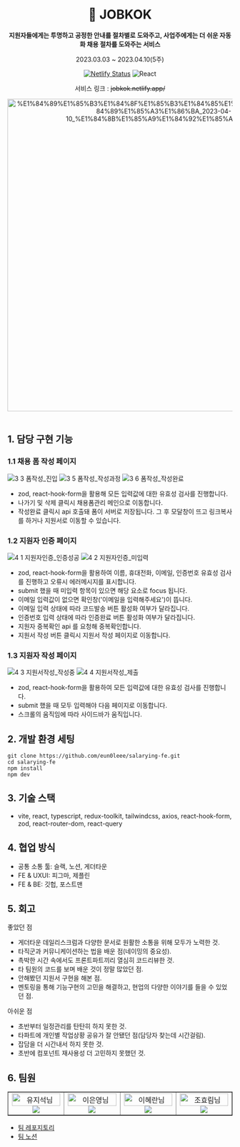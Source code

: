 <div align="center">
  
# 👥 JOBKOK
**지원자들에게는 투명하고 공정한 안내를 절차별로 도와주고, 사업주에게는 더 쉬운 자동화 채용 절차를 도와주는 서비스**  

2023.03.03 ~ 2023.04.10(5주)

[![Netlify Status](https://api.netlify.com/api/v1/badges/f14f6822-855c-4a25-b7d7-5c8aacecfb93/deploy-status)](https://app.netlify.com/sites/kdt-final/deploys)
![React](https://img.shields.io/badge/react-v18+-blue?logo=react)  

서비스 링크 : ~~jobkok.netlify.app/~~

<img width="700px" alt="%E1%84%89%E1%85%B3%E1%84%8F%E1%85%B3%E1%84%85%E1%85%B5%E1%86%AB%E1%84%89%E1%85%A3%E1%86%BA_2023-04-10_%E1%84%8B%E1%85%A9%E1%84%92%E1%85%AE_5 00 07" src="https://user-images.githubusercontent.com/83855636/232267130-727049c5-eb9b-4ae0-9f58-faf61f86e3bf.png">

</div>

<br/>

## 1. 담당 구현 기능

### 1.1 채용 폼 작성 페이지

![3 3 폼작성_진입](https://github.com/eun0leee/salarying-fe/assets/90189513/abc04722-4ada-4c3d-a256-5fd116443477)
![3 5 폼작성_작성과정](https://github.com/eun0leee/salarying-fe/assets/90189513/aa55fa8f-a71d-4266-965d-28fb474cc1cd)
![3 6 폼작성_작성완료](https://github.com/eun0leee/salarying-fe/assets/90189513/7fdc3a0b-4449-4287-b26d-510d7da4b555)

- zod, react-hook-form을 활용해 모든 입력값에 대한 유효성 검사를 진행합니다.
- 나가기 및 삭제 클릭시 채용폼관리 메인으로 이동합니다.
- 작성완료 클릭시 api 호출돼 폼이 서버로 저장됩니다. 그 후 모달창이 뜨고 링크복사를 하거나 지원서로 이동할 수 있습니다.

### 1.2 지원자 인증 페이지

![4 1 지원자인증_인증성공](https://github.com/eun0leee/salarying-fe/assets/90189513/f141c591-6e45-4228-af5f-8c6de1d4653e)
![4 2 지원자인증_미입력](https://github.com/eun0leee/salarying-fe/assets/90189513/a3a9cf02-542d-4d0b-99d8-2917a782a205)

-  zod, react-hook-form을 활용하여 이름, 휴대전화, 이메일, 인증번호 유효성 검사를 진행하고 오류시 에러메시지를 표시합니다.
-  submit 했을 때 미입력 항목이 있으면 해당 요소로 focus 됩니다.
-  이메일 입력값이 없으면 확인창('이메일을 입력해주세요')이 뜹니다.
-  이메일 입력 상태에 따라 코드발송 버튼 활성화 여부가 달라집니다.
-  인증번호 입력 상태에 따라 인증완료 버튼 활성화 여부가 달라집니다.
-  지원자 중복확인 api 를 요청해 중복확인합니다.
-  지원서 작성 버튼 클릭시 지원서 작성 페이지로 이동합니다.
  
### 1.3 지원자 작성 페이지

![4 3 지원서작성_작성중](https://github.com/eun0leee/salarying-fe/assets/90189513/d84885bd-5013-4cc7-9313-7f4ea3978f32)
![4 4 지원서작성_제출](https://github.com/eun0leee/salarying-fe/assets/90189513/d75e6fa5-f778-4257-9b62-85f28d63fa88)

- zod, react-hook-form을 활용하여 모든 입력값에 대한 유효성 검사를 진행합니다.
- submit 했을 때 모두 입력해야 다음 페이지로 이동합니다.
- 스크롤의 움직임에 따라 사이드바가 움직입니다.

## 2. 개발 환경 세팅
```
git clone https://github.com/eun0leee/salarying-fe.git
cd salarying-fe
npm install
npm dev
```

## 3. 기술 스택

- vite, react, typescript, redux-toolkit, tailwindcss, axios, react-hook-form, zod, react-router-dom, react-query

## 4. 협업 방식

- 공통 소통 툴: 슬랙, 노션, 게더타운
- FE & UXUI: 피그마, 제플린
- FE & BE: 깃헙, 포스트맨

## 5. 회고

좋았던 점

- 게더타운 데일리스크럼과 다양한 문서로 원활한 소통을 위해 모두가 노력한 것.
- 타직군과 커뮤니케이션하는 법을 배운 점(네이밍의 중요성).
- 촉박한 시간 속에서도 프론트파트끼리 열심히 코드리뷰한 것.
- 타 팀원의 코드를 보며 배운 것이 정말 많았던 점.
- 안해봤던 지원서 구현을 해본 점.
- 멘토링을 통해 기능구현의 고민을 해결하고, 현업의 다양한 이야기를 들을 수 있었던 점.

아쉬운 점

- 초반부터 일정관리를 탄탄히 하지 못한 것.
- 타파트에 개인별 작업상황 공유가 잘 안됐던 점(담당자 찾는데 시간걸림).
- 잡담을 더 시간내서 하지 못한 것.
- 초반에 컴포넌트 재사용성 더 고민하지 못했던 것.

## 6. 팀원

<table border>
  <tbody>
    <tr>
       <td align="center" width="200px">
        <img width="100%" src="https://avatars.githubusercontent.com/u/83855636?v=4"  alt="유지석님"/><br />
        <a href="https://github.com/yujiseok">
          <img src="https://img.shields.io/badge/팀장 : 유지석-000?style=flat-round&logo=GitHub&logoColor=white"/>
        </a>
      </td>
      <td align="center" width="200px">
        <img width="100%" src='https://avatars.githubusercontent.com/u/90189513?v=4'  alt="이은영님"/><br />
        <a href="https://github.com/eun0leee">
          <img src="https://img.shields.io/badge/이은영-000?style=flat-round&logo=GitHub&logoColor=white"/>
        </a>
      </td>
      <td align="center" width="200px">
        <img width="100%" src="https://avatars.githubusercontent.com/u/113823957?v=4"  alt="이혜란님"/><br />
        <a href="https://github.com/hyerani">
          <img src="https://img.shields.io/badge/이혜란-000?style=flat-round&logo=GitHub&logoColor=white"/>
        </a>
      </td>
   <td align="center" width="200px">
        <img width="100%" src="https://avatars.githubusercontent.com/u/103406196?v=4"  alt="조효림님"/><br/>
        <a href="https://github.com/hyorimcho">
          <img src="https://img.shields.io/badge/조효림-000?style=flat-round&logo=GitHub&logoColor=white"/>
        </a>
      </td>
     </tr>
         
  </tbody>
</table>

* [팀 레포지토리](https://github.com/kdt-final-3/jobkok-fe)
* [팀 노션](https://quickest-asterisk-75d.notion.site/3-e6ecfb1d3143440f9afa58481929ab5a?pvs=4)
